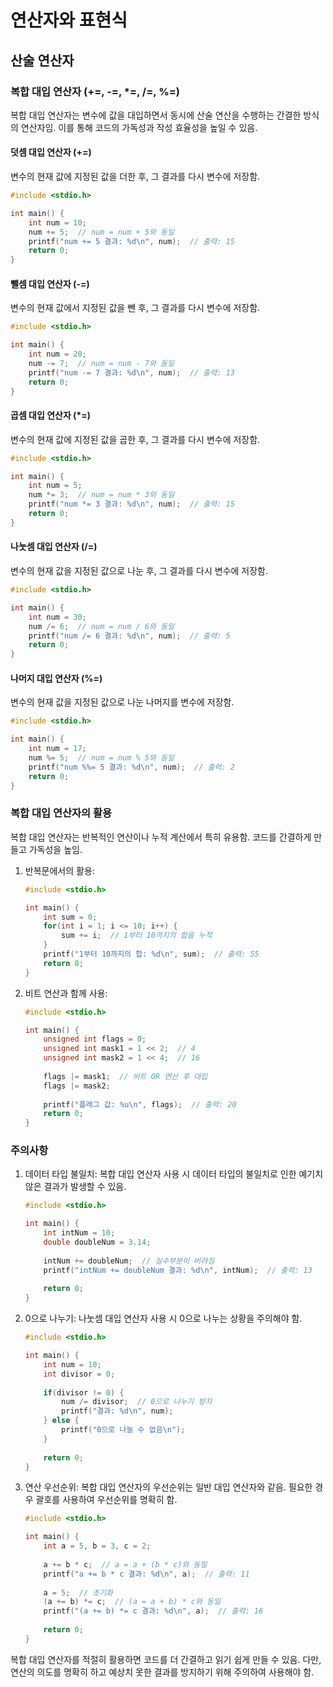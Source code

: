 # 연산자와 표현식

## 산술 연산자

### 복합 대입 연산자 (+=, -=, *=, /=, %=)

복합 대입 연산자는 변수에 값을 대입하면서 동시에 산술 연산을 수행하는 간결한 방식의 연산자임. 이를 통해 코드의 가독성과 작성 효율성을 높일 수 있음.

#### 덧셈 대입 연산자 (+=)

변수의 현재 값에 지정된 값을 더한 후, 그 결과를 다시 변수에 저장함.

```c
#include <stdio.h>

int main() {
    int num = 10;
    num += 5;  // num = num + 5와 동일
    printf("num += 5 결과: %d\n", num);  // 출력: 15
    return 0;
}
```

#### 뺄셈 대입 연산자 (-=)

변수의 현재 값에서 지정된 값을 뺀 후, 그 결과를 다시 변수에 저장함.

```c
#include <stdio.h>

int main() {
    int num = 20;
    num -= 7;  // num = num - 7와 동일
    printf("num -= 7 결과: %d\n", num);  // 출력: 13
    return 0;
}
```

#### 곱셈 대입 연산자 (*=)

변수의 현재 값에 지정된 값을 곱한 후, 그 결과를 다시 변수에 저장함.

```c
#include <stdio.h>

int main() {
    int num = 5;
    num *= 3;  // num = num * 3와 동일
    printf("num *= 3 결과: %d\n", num);  // 출력: 15
    return 0;
}
```

#### 나눗셈 대입 연산자 (/=)

변수의 현재 값을 지정된 값으로 나눈 후, 그 결과를 다시 변수에 저장함.

```c
#include <stdio.h>

int main() {
    int num = 30;
    num /= 6;  // num = num / 6와 동일
    printf("num /= 6 결과: %d\n", num);  // 출력: 5
    return 0;
}
```

#### 나머지 대입 연산자 (%=)

변수의 현재 값을 지정된 값으로 나눈 나머지를 변수에 저장함.

```c
#include <stdio.h>

int main() {
    int num = 17;
    num %= 5;  // num = num % 5와 동일
    printf("num %%= 5 결과: %d\n", num);  // 출력: 2
    return 0;
}
```

### 복합 대입 연산자의 활용

복합 대입 연산자는 반복적인 연산이나 누적 계산에서 특히 유용함. 코드를 간결하게 만들고 가독성을 높임.

1. 반복문에서의 활용:

    ```c
    #include <stdio.h>

    int main() {
        int sum = 0;
        for(int i = 1; i <= 10; i++) {
            sum += i;  // 1부터 10까지의 합을 누적
        }
        printf("1부터 10까지의 합: %d\n", sum);  // 출력: 55
        return 0;
    }
    ```

2. 비트 연산과 함께 사용:

    ```c
    #include <stdio.h>

    int main() {
        unsigned int flags = 0;
        unsigned int mask1 = 1 << 2;  // 4
        unsigned int mask2 = 1 << 4;  // 16
        
        flags |= mask1;  // 비트 OR 연산 후 대입
        flags |= mask2;
        
        printf("플래그 값: %u\n", flags);  // 출력: 20
        return 0;
    }
    ```

### 주의사항

1. 데이터 타입 불일치:
   복합 대입 연산자 사용 시 데이터 타입의 불일치로 인한 예기치 않은 결과가 발생할 수 있음.

    ```c
    #include <stdio.h>

    int main() {
        int intNum = 10;
        double doubleNum = 3.14;
        
        intNum += doubleNum;  // 실수부분이 버려짐
        printf("intNum += doubleNum 결과: %d\n", intNum);  // 출력: 13
        
        return 0;
    }
    ```

2. 0으로 나누기:
   나눗셈 대입 연산자 사용 시 0으로 나누는 상황을 주의해야 함.

    ```c
    #include <stdio.h>

    int main() {
        int num = 10;
        int divisor = 0;
        
        if(divisor != 0) {
            num /= divisor;  // 0으로 나누기 방지
            printf("결과: %d\n", num);
        } else {
            printf("0으로 나눌 수 없음\n");
        }
        
        return 0;
    }
    ```

3. 연산 우선순위:
   복합 대입 연산자의 우선순위는 일반 대입 연산자와 같음. 필요한 경우 괄호를 사용하여 우선순위를 명확히 함.

    ```c
    #include <stdio.h>

    int main() {
        int a = 5, b = 3, c = 2;
        
        a += b * c;  // a = a + (b * c)와 동일
        printf("a += b * c 결과: %d\n", a);  // 출력: 11
        
        a = 5;  // 초기화
        (a += b) *= c;  // (a = a + b) * c와 동일
        printf("(a += b) *= c 결과: %d\n", a);  // 출력: 16
        
        return 0;
    }
    ```

복합 대입 연산자를 적절히 활용하면 코드를 더 간결하고 읽기 쉽게 만들 수 있음. 다만, 연산의 의도를 명확히 하고 예상치 못한 결과를 방지하기 위해 주의하여 사용해야 함.
